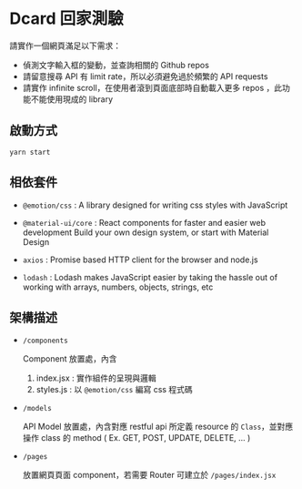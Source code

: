# Dcard 回家測驗

請實作一個網頁滿足以下需求：

- 偵測文字輸入框的變動，並查詢相關的 Github repos
- 請留意搜尋 API 有 limit rate，所以必須避免過於頻繁的 API requests
- 請實作 infinite scroll，在使用者滾到頁面底部時自動載入更多 repos ，此功能不能使用現成的 library

## 啟動方式

`yarn start`

## 相依套件

- `@emotion/css` : A library designed for writing css styles with JavaScript

- `@material-ui/core` : React components for faster and easier web development Build your own design system, or start with Material Design

- `axios` : Promise based HTTP client for the browser and node.js

- `lodash` : Lodash makes JavaScript easier by taking the hassle out of working with arrays, numbers, objects, strings, etc

## 架構描述

- `/components`

  Component 放置處，內含

  1. index.jsx : 實作組件的呈現與邏輯
  2. styles.js : 以 `@emotion/css` 編寫 css 程式碼

- `/models`

  API Model 放置處，內含對應 restful api 所定義 resource 的 `Class`，並對應操作 class 的 method ( Ex. GET, POST, UPDATE, DELETE, ... )

- `/pages`

  放置網頁頁面 component，若需要 Router 可建立於 `/pages/index.jsx`
